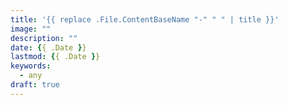 ```yaml
---
title: '{{ replace .File.ContentBaseName "-" " " | title }}'
image: ""
description: ""
date: {{ .Date }}
lastmod: {{ .Date }}
keywords:
  - any
draft: true
---
```


